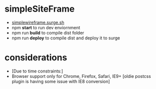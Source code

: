 # simpleSiteFrame

- [simplewireframe.surge.sh](http://simplewireframe.surge.sh)
- npm **start** to run dev enviornment
- npm run **build** to compile dist folder
- npm run **deploy** to compile dist and deploy it to surge

# considerations
- [Due to time constraints:]
- Browser support only for Chrome, Firefox, Safari, IE9+ [oldie postcss plugin is having some issue with IE8 conversion]
